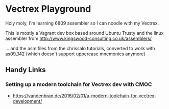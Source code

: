 Vectrex Playground
==================

Holy moly, I'm learning 6809 assembler so I can noodle with my Vectrex.

This is mostly a Vagrant dev box based around Ubuntu Trusty and the linux assembler from
http://www.kingswood-consulting.co.uk/assemblers/

... and the asm files from the chrissalo tutorials, converted to work with
as09_142 (which doesn't support uppercase mnemonics anymore)


Handy Links
-----------

### Setting up a modern toolchain for Vectrex dev with CMOC

* https://vandenbran.de/2016/02/01/a-modern-toolchain-for-vectrex-development/

